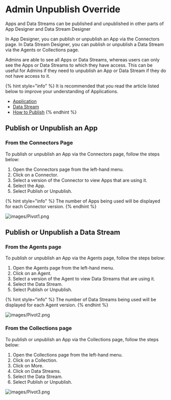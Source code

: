 # Admin Unpublish Override

Apps and Data Streams can be published and unpublished in other parts of App Designer and Data Stream Designer

In App Designer, you can publish or unpublish an App via the Connectors page. In Data Stream Designer, you can publish or unpublish a Data Stream via the Agents or Collections page.

Admins are able to see all Apps or Data Streams, whereas users can only see the Apps or Data Streams to which they have access. This can be useful for Admins if they need to unpublish an App or Data Stream if they do not have access to it.

{% hint style="info" %}
It is recommended that you read the article listed below to improve your understanding of Applications.

* [Application](../../concepts/application/)
* [Data Stream](../../concepts/data-stream/)
* [How to Publish](./)
{% endhint %}

## Publish or Unpublish an App

### From the Connectors Page

To publish or unpublish an App via the Connectors page, follow the steps below:

1. Open the Connectors page from the left-hand menu.
2. Click on a Connector.
3. Select a version of the Connector to view Apps that are using it.
4. Select the App.
5. Select Publish or Unpublish.

{% hint style="info" %}
The number of Apps being used will be displayed for each Connector version.
{% endhint %}

![images/Pivot1.png](images/Pivot1.png)

## Publish or Unpublish a Data Stream

### From the Agents page

To publish or unpublish an App via the Agents page, follow the steps below:

1. Open the Agents page from the left-hand menu.
2. Click on an Agent.
3. Select a version of the Agent to view Data Streams that are using it.
4. Select the Data Stream.
5. Select Publish or Unpublish.

{% hint style="info" %}
The number of Data Streams being used will be displayed for each Agent version.
{% endhint %}

![images/Pivot2.png](images/Pivot2.png)

### From the Collections page

To publish or unpublish an App via the Collections page, follow the steps below:

1. Open the Collections page from the left-hand menu.
2. Click on a Collection.
3. Click on More.
4. Click on Data Streams.
5. Select the Data Stream.
6. Select Publish or Unpublish.

![images/Pivot3.png](images/Pivot3.png)


